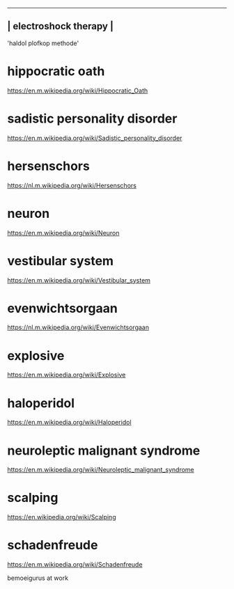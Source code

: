 ------------------------
| electroshock therapy |
------------------------

'haldol plofkop methode'


# hippocratic oath
https://en.m.wikipedia.org/wiki/Hippocratic_Oath

# sadistic personality disorder
https://en.m.wikipedia.org/wiki/Sadistic_personality_disorder

# hersenschors
https://nl.m.wikipedia.org/wiki/Hersenschors

# neuron
https://en.m.wikipedia.org/wiki/Neuron

# vestibular system
https://en.m.wikipedia.org/wiki/Vestibular_system

# evenwichtsorgaan 
https://nl.m.wikipedia.org/wiki/Evenwichtsorgaan

# explosive
https://en.m.wikipedia.org/wiki/Explosive

# haloperidol
https://en.m.wikipedia.org/wiki/Haloperidol 

# neuroleptic malignant syndrome
https://en.m.wikipedia.org/wiki/Neuroleptic_malignant_syndrome

# scalping
https://en.wikipedia.org/wiki/Scalping

# schadenfreude
https://en.m.wikipedia.org/wiki/Schadenfreude

bemoeigurus at work
